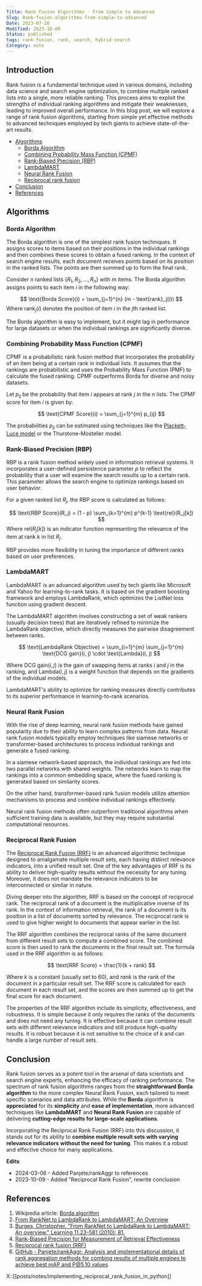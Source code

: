 ```yaml
---
Title: Rank Fusion Algorithms - From Simple to Advanced
Slug: Rank-fusion-algorithms-from-simple-to-advanced
Date: 2023-07-28
Modified: 2023-10-09
Status: published
tags: rank-fusion, rank, search, hybrid-search
Category: note
---
```

## Introduction

Rank fusion is a fundamental technique used in various domains, including data science and search engine optimization, to combine multiple ranked lists into a single, more reliable ranking. This process aims to exploit the strengths of individual ranking algorithms and mitigate their weaknesses, leading to improved overall performance. In this blog post, we will explore a range of rank fusion algorithms, starting from simple yet effective methods to advanced techniques employed by tech giants to achieve state-of-the-art results.

<!-- MarkdownTOC levels="2,3" autolink="true" autoanchor="true" -->

- [Algorithms](#algorithms)
 	- [Borda Algorithm](#borda-algorithm)
 	- [Combining Probability Mass Function \(CPMF\)](#combining-probability-mass-function-cpmf)
 	- [Rank-Biased Precision \(RBP\)](#rank-biased-precision-rbp)
 	- [LambdaMART](#lambdamart)
 	- [Neural Rank Fusion](#neural-rank-fusion)
 	- [Reciprocal rank fusion](#reciprocal-rank-fusion)
- [Conclusion](#conclusion)
- [References](#references)

<!-- /MarkdownTOC -->

<a id="algorithms"></a>

## Algorithms

<a id="borda-algorithm"></a>

### Borda Algorithm

The Borda algorithm is one of the simplest rank fusion techniques. It assigns scores to items based on their positions in the individual rankings and then combines these scores to obtain a fused ranking. In the context of search engine results, each document receives points based on its position in the ranked lists. The points are then summed up to form the final rank.

Consider $n$ ranked lists $\{R_1, R_2, \ldots, R_n\}$ with $m$ items. The Borda algorithm assigns points to each item $i$ in the following way:

$$
\text{Borda Score}(i) = \sum_{j=1}^{n} (m - \text{rank}_j(i))
$$
Where $\text{rank}_j(i)$ denotes the position of item $i$ in the $j$th ranked list.

The Borda algorithm is easy to implement, but it might lag in performance for large datasets or when the individual rankings are significantly diverse.

<a id="combining-probability-mass-function-cpmf"></a>

### Combining Probability Mass Function (CPMF)

CPMF is a probabilistic rank fusion method that incorporates the probability of an item being at a certain rank in individual lists. It assumes that the rankings are probabilistic and uses the Probability Mass Function (PMF) to calculate the fused ranking. CPMF outperforms Borda for diverse and noisy datasets.

Let $p_{ij}$ be the probability that item $i$ appears at rank $j$ in the $n$ lists. The CPMF score for item $i$ is given by:

$$
\text{CPMF Score}(i) = \sum_{j=1}^{m} p_{ij}
$$

The probabilities $p_{ij}$ can be estimated using techniques like the [Plackett-Luce model](https://hturner.github.io/PlackettLuce/articles/Overview.html) or the Thurstone-Mosteller model.

<a id="rank-biased-precision-rbp"></a>

### Rank-Biased Precision (RBP)

RBP is a rank fusion method widely used in information retrieval systems. It incorporates a user-defined persistence parameter $p$ to reflect the probability that a user will examine the search results up to a certain rank. This parameter allows the search engine to optimize rankings based on user behavior.

For a given ranked list $R_j$, the RBP score is calculated as follows:

$$
\text{RBP Score}(R_j) = (1 - p) \sum_{k=1}^{m} p^{k-1} \text{rel}(R_j[k])
$$
Where $\text{rel}(R_j[k])$ is an indicator function representing the relevance of the item at rank $k$ in list $R_j$.

RBP provides more flexibility in tuning the importance of different ranks based on user preferences.

<a id="lambdamart"></a>

### LambdaMART

LambdaMART is an advanced algorithm used by tech giants like Microsoft and Yahoo for learning-to-rank tasks. It is based on the gradient boosting framework and employs LambdaRank, which optimizes the ListNet loss function using gradient descent.

The LambdaMART algorithm involves constructing a set of weak rankers (usually decision trees) that are iteratively refined to minimize the LambdaRank objective, which directly measures the pairwise disagreement between ranks.

$$
\text{LambdaRank Objective} = \sum_{i=1}^{m} \sum_{j=1}^{m} \text{DCG gain}(i, j) \cdot \text{Lambda}(i, j)
$$

Where $\text{DCG gain}(i, j)$ is the gain of swapping items at ranks $i$ and $j$ in the ranking, and $\text{Lambda}(i, j)$ is a weight function that depends on the gradients of the individual models.

LambdaMART's ability to optimize for ranking measures directly contributes to its superior performance in learning-to-rank scenarios.

<a id="neural-rank-fusion"></a>

### Neural Rank Fusion

With the rise of deep learning, neural rank fusion methods have gained popularity due to their ability to learn complex patterns from data. Neural rank fusion models typically employ techniques like siamese networks or transformer-based architectures to process individual rankings and generate a fused ranking.

In a siamese network-based approach, the individual rankings are fed into two parallel networks with shared weights. The networks learn to map the rankings into a common embedding space, where the fused ranking is generated based on similarity scores.

On the other hand, transformer-based rank fusion models utilize attention mechanisms to process and combine individual rankings effectively.

Neural rank fusion methods often outperform traditional algorithms when sufficient training data is available, but they may require substantial computational resources.

<a id="reciprocal-rank-fusion"></a>

### Reciprocal Rank Fusion

The [Reciprocal Rank Fusion (RRF)](https://plg.uwaterloo.ca/~gvcormac/cormacksigir09-rrf.pdf) is an advanced algorithmic technique designed to amalgamate multiple result sets, each having distinct relevance indicators, into a unified result set. One of the key advantages of RRF is its ability to deliver high-quality results without the necessity for any tuning. Moreover, it does not mandate the relevance indicators to be interconnected or similar in nature.

Diving deeper into the algorithm, RRF is based on the concept of reciprocal rank. The reciprocal rank of a document is the multiplicative inverse of its rank. In the context of information retrieval, the rank of a document is its position in a list of documents sorted by relevance. The reciprocal rank is used to give higher weight to documents that appear earlier in the list.

The RRF algorithm combines the reciprocal ranks of the same document from different result sets to compute a combined score. The combined score is then used to rank the documents in the final result set. The formula used in the RRF algorithm is as follows:

$$
\text{RRF Score} = \frac{1}{k + rank}
$$

Where $k$ is a constant (usually set to 60), and $rank$ is the rank of the document in a particular result set. The RRF score is calculated for each document in each result set, and the scores are then summed up to get the final score for each document.

The properties of the RRF algorithm include its simplicity, effectiveness, and robustness. It is simple because it only requires the ranks of the documents and does not need any tuning. It is effective because it can combine result sets with different relevance indicators and still produce high-quality results. It is robust because it is not sensitive to the choice of $k$ and can handle a large number of result sets.
<a id="conclusion"></a>

## Conclusion

Rank fusion serves as a potent tool in the arsenal of data scientists and search engine experts, enhancing the efficacy of ranking performance. The spectrum of rank fusion algorithms ranges from the **straightforward Borda algorithm** to the more complex Neural Rank Fusion, each tailored to meet specific scenarios and data attributes. While the **Borda** algorithm is **appreciated** for its **simplicity** and **ease of implementation**, more advanced techniques like **LambdaMART** and **Neural Rank Fusion** are capable of delivering **cutting-edge results for large-scale applications**.

Incorporating the Reciprocal Rank Fusion (RRF) into this discussion, it stands out for its ability to **combine multiple result sets with varying relevance indicators** **without the need for tuning**. This makes it a robust and effective choice for many applications.

**Edits**:
- 2024-03-06 - Added Panjete/rankAggr to references
- 2023-10-09 - Added "Reciprocal Rank Fusion", rewrite conclusion
<a id="references"></a>

## References

1. Wikipedia article: [Borda algorithm](https://en.wikipedia.org/wiki/Borda_count)
2. [From RankNet to LambdaRank to LambdaMART: An Overview](https://www.microsoft.com/en-us/research/publication/from-ranknet-to-lambdarank-to-lambdamart-an-overview/)
3. [Burges, Christopher. "From RankNet to LambdaRank to LambdaMART: An overview." Learning 11.23-581 (2010): 81.](https://www.microsoft.com/en-us/research/publication/from-ranknet-to-lambdarank-to-lambdamart-an-overview/)
4. [Rank-Biased Precision for Measurement of Retrieval Effectiveness](https://people.eng.unimelb.edu.au/jzobel/fulltext/acmtois08.pdf)
5. [Reciprocal rank fusion (RRF)](https://plg.uwaterloo.ca/~gvcormac/cormacksigir09-rrf.pdf)
6. [GitHub - Panjete/rankAggr: Analysis and implementational details of rank aggregation methods for combing results of multiple engines to achieve best mAP and P@5,10 values](https://github.com/Panjete/rankAggr)


X::[[posts/notes/implementing_reciprocal_rank_fusion_in_python]]
